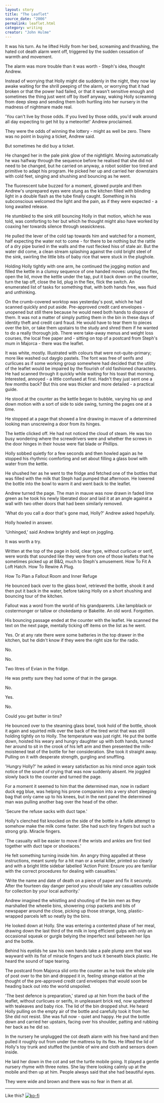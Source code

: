 ```yaml
---
layout: story
title: "The Leaflet"
source_date: "2006"
permalink: leaflet.html
category: writing
creator: "John Hulme"
---
```


  It was his turn. As he lifted Holly from her bed, screaming and
  thrashing, the hated cot death alarm went off, triggered by the
  sudden cessation of warmth and movement.

  The alarm was more trouble than it was worth - Steph's idea,
  thought Andrew.

  Instead of worrying that Holly might die suddenly in the night,
  they now lay awake waiting for the shrill peeping of the alarm,
  or worrying that it had broken or that the power had failed, or
  that it wasn't sensitive enough and sometimes the thing just
  went off by itself anyway, waking Holly screaming from deep
  sleep and sending them both hurtling into her nursery in the
  madness of nightmare made real.

  'You can't live by those odds. If you lived by those odds,
  you'd walk around all day expecting to get hit by a
  meteorite!' Andrew proclaimed.

  They were the odds of winning the lottery - might as well be
  zero. There was no point in buying a ticket, Andrew said.

  But sometimes he did buy a ticket.

  He changed her in the pale pink glow of the nightlight. Moving
  automatically he was halfway through the sequence before he
  realised that she did not need to be changed, but he carried on
  anyway, a robot soldier too tired and primitive to adapt his
  program. He picked her up and carried her downstairs with cold
  feet, singing and shushing and bouncing as he went.

  The fluorescent tube buzzed for a moment, glowed purple and then
  Andrew's unprepared eyes were stung as the kitchen filled with
  blinding light in a double flash as the tube finally caught.
  Something in his subconscious welcomed the light and the pain,
  as if they were expected - a long awaited release.

  He stumbled to the sink still bouncing Holly in that motion,
  which he was told, was comforting to her but which he thought
  might also have worked by coaxing her towards silence through
  seasickness.

  He pulled the lever of the cold tap towards him and watched for
  a moment, half expecting the water not to come - for there to
  be nothing but the rattle of a dry pipe buried in the walls and
  the rust flecked hiss of stale air. But the water did come, a
  clean stream splashing against the cold bright steel of the
  sink, swirling the little bits of baby rice that were stuck in
  the plughole.

  Holding Holly tightly with one arm, he continued the jogging
  motion and filled the kettle in a clumsy sequence of one handed
  moves: unplug the flex, open the lid, move the kettle under the
  tap, put it back down on the counter, turn the tap off, close
  the lid, plug in the flex, flick the switch. An enumerated list
  of tasks for something that, with both hands free, was fluid and
  unthinking.

  On the crumb-covered worktop was yesterday's post, which he had
  scanned quickly and put aside. Pre-approved credit card
  envelopes - unopened but still there because he would need both
  hands to dispose of them. It was not a matter of simply putting
  them in the bin in these days of identity theft and credit card
  fraud. He would have to tear them to pieces over the bin, or
  take them upstairs to the study and shred them if he wanted to
  do a really thorough job. There were take-away menus and weight
  loss courses, the local free paper and - sitting on top of a
  postcard from Steph's mum in Majorca - there was the leaflet.

  It was white, mostly. Illustrated with colours that were
  not-quite-primary; more like washed out dayglo pastels. The
  font was free of serifs and curlicues as if some working group
  somewhere had decided that the utility of the leaflet would be
  impaired by the flourish of old fashioned characters. He had
  scanned through it quickly while waiting for his toast that
  morning. Interested, annoyed - a little confused at first.
  Hadn't they just sent one a few months back? But this one was
  thicker and more detailed - a practical guide.

  He stood at the counter as the kettle began to bubble, varying
  his up and down motion with a sort of side to side swing,
  turning the pages one at a time.

  He stopped at a page that showed a line drawing in mauve of a
  determined looking man unscrewing a door from its hinges.

  The kettle clicked off. He had not noticed the cloud of steam.
  He was too busy wondering where the screwdrivers were and
  whether the screws in the door hinges in their house were flat
  blade or Phillips.

  Holly sobbed quietly for a few seconds and then howled again as
  he stopped his rhythmic comforting and set about filling a
  glass bowl with water from the kettle.

  He shushed her as he went to the fridge and fetched one of the
  bottles that was filled with the milk that Steph had pumped
  that afternoon. He lowered the bottle into the bowl to warm it
  and went back to the leaflet.

  Andrew turned the page. The man in mauve was now drawn in faded
  lime green as he took his newly liberated door and laid it at
  an angle against a wall with two other doors that had been
  similarly removed.

  'What do you call a door that's gone mad, Holly?' Andrew asked
  hopefully.

  Holly howled in answer.

  'Unhinged,' said Andrew brightly and kept on joggling.

  It was worth a try.

  Written at the top of the page in bold, clear type, without
  curlicue or serif, were words that sounded like they were from
  one of those leaflets that he sometimes picked up at B&Q, 
much
  to Steph's amusement. How To Fit A Loft Hatch. How To Rewire A
  Plug.

  How To Plan a Fallout Room and Inner Refuge

  He bounced back over to the glass bowl, retrieved the bottle,
  shook it and then put it back in the water, before taking Holly
  on a short shushing and bouncing tour of the kitchen.

  Fallout was a word from the world of his grandparents. Like
  lampblack or costermonger or tallow or chokedamp or Bakelite.
  An old word. Forgotten.

  His bouncing passage ended at the counter with the leaflet. He
  scanned the text on the next page, mentally ticking off items
  on the list as he went.

  Yes. Or at any rate there were some batteries in the top drawer
  in the kitchen, but he didn't know if they were the right size
  for the radio.

  No.

  No.

  Two litres of Evian in the fridge.

  He was pretty sure they had some of that in the garage.

  No.

  Yes.

  No.

  Could you get butter in tins?

  He bounced over to the steaming glass bowl, took hold of the
  bottle, shook it again and squirted milk over the back of the
  tired wrist that was still holding tightly on to Holly. The
  temperature was just right. He put the bottle down, hoisted his
  weary and hungry daughter up with both hands, turned her around
  to sit in the crook of his left arm and then presented the
  milk-moistened teat of the bottle for her consideration. She
  took it straight away. Pulling on it with desperate strength,
  gurgling and snuffling.

  'Hungry Holly?' he asked in weary satisfaction as his mind
  once again took notice of the sound of crying that was now
  suddenly absent. He joggled slowly back to the counter and
  turned the page.

  For a moment it seemed to him that the determined man, now in
  radiant duck egg blue, was helping his prone companion into a
  very short sleeping bag that only came up to his knees, but in
  the next panel the determined man was pulling another bag over
  the head of the other.

  'Secure the refuse sacks with duct tape.'

  Holly's clenched fist knocked on the side of the bottle in a
  futile attempt to somehow make the milk come faster. She had
  such tiny fingers but such a strong grip. Miracle fingers.

  'The casualty will be easier to move if the wrists and ankles
  are first tied together with duct tape or shoelaces.'

  He felt something turning inside him. An angry thing appalled at
  these instructions, meant surely for a hit man or a serial
  killer, printed so clearly and with a bright little sidebar
  labelled 'Action Point: Ensure you are familiar with the
  correct procedures for dealing with casualties.'

  'Write the name and date of death on a piece of paper and fix
  it securely. After the fourteen day danger period you should
  take any casualties outside for collection by your local
  authority.'

  Andrew imagined the whistling and shouting of the bin men as
  they marshalled the wheelie bins, showering crisp packets and
  bits of newspaper around the close, picking up those strange,
  long, plastic-wrapped parcels left so neatly by the bins.

  He looked down at Holly. She was entering a contented phase of
  her meal, drawing down the last third of the milk in long
  efficient gulps with only an occasional squeak or gurgle
  belying the imperfect seal between her lips and the bottle.

  Behind his eyelids he saw his own hands take a pale plump arm
  that was wayward with its fist of miracle fingers and tuck it
  beneath black plastic. He heard the sound of tape tearing.

  The postcard from Majorca slid onto the counter as he took the
  whole pile of post over to the bin and dropped it in, feeling
  strange elation at the thought of the pre-approved credit card
  envelopes that would soon be heading back out into the world
  unspoiled.

  'The best defence is preparation,' stared up at him from the
  back of the leaflet, without curlicues or serifs, in unpleasant
  brick red, now spattered with tealeaves and baby rice. The lid
  of the bin dropped shut. He heard Holly pulling on the empty
  air of the bottle and carefully took it from her. She did not
  resist. She was full now - quiet and happy. He put the bottle
  down and carried her upstairs, facing over his shoulder,
  patting and rubbing her back as he did so.

  In the nursery he unplugged the cot death alarm with his free
  hand and then pulled it roughly out from under the mattress by
  its flex. He lifted the lid of Holly's toy trunk and stuffed
  the jumble of wire and cloth and sensors down inside.

  He laid her down in the cot and set the turtle mobile going. It
  played a gentle nursery rhyme with three notes. She lay there
  looking calmly up at the mobile and then up at him. People
  always said that she had beautiful eyes.

  They were wide and brown and there was no fear in them at all.
  
  ___
  Like this?
  [![ko-fi](https://www.ko-fi.com/img/githubbutton_sm.svg)](https://ko-fi.com/I2I1140Q0)

